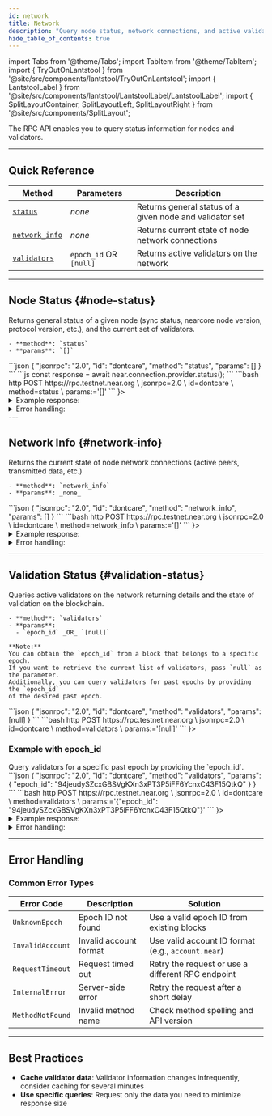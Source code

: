 ```yaml
---
id: network
title: Network
description: "Query node status, network connections, and active validators using the RPC."
hide_table_of_contents: true
---
```


import Tabs from '@theme/Tabs';
import TabItem from '@theme/TabItem';
import { TryOutOnLantstool } from '@site/src/components/lantstool/TryOutOnLantstool';
import { LantstoolLabel } from '@site/src/components/lantstool/LantstoolLabel/LantstoolLabel';
import { SplitLayoutContainer, SplitLayoutLeft, SplitLayoutRight } from '@site/src/components/SplitLayout';

The RPC API enables you to query status information for nodes and validators.

---

## Quick Reference

| Method | Parameters | Description |
| --- | --- | --- |
| [`status`](#node-status) | _none_ | Returns general status of a given node and validator set |
| [`network_info`](#network-info) | _none_ | Returns current state of node network connections |
| [`validators`](#validation-status) | `epoch_id` OR `[null]` | Returns active validators on the network |

---

## Node Status {#node-status}

<SplitLayoutContainer>
  <SplitLayoutLeft title="Description">
    Returns general status of a given node (sync status, nearcore node version,
    protocol version, etc.), and the current set of validators.

    - **method**: `status`
    - **params**: `[]`
  </SplitLayoutLeft>
  <SplitLayoutRight title="Example">
    <Tabs groupId="code-tabs">
      <TabItem value="json" label="JSON" default>
        ```json
        {
          "jsonrpc": "2.0",
          "id": "dontcare",
          "method": "status",
          "params": []
        }
        ```
      </TabItem>
      <TabItem value="js" label="JavaScript">
        ```js
        const response = await near.connection.provider.status();
        ```
      </TabItem>
      <TabItem value="http" label="HTTPie">
        ```bash
        http POST https://rpc.testnet.near.org \
          jsonrpc=2.0 \
          id=dontcare \
          method=status \
          params:='[]'
        ```
      </TabItem>
      <TabItem value="Lantstool" label={<LantstoolLabel />}>
        <TryOutOnLantstool path="docs/5.api/rpc/network/get-node-status.json" />
      </TabItem>
    </Tabs>
  </SplitLayoutRight>
</SplitLayoutContainer>

<details>
  <summary>Example response: </summary>
  
  ```json
  {
    "jsonrpc": "2.0",
    "result": {
      "chain_id": "testnet",
      "genesis_hash": "FWJ9kR6KFWoyMoNjpLXXGHeuiy7tEY6GmoFeCA5yuc6b",
      "latest_protocol_version": 73,
      "node_key": null,
      "node_public_key": "ed25519:DC7DbfZq4dkPqUKaKpWNimgtRBxnD9rja2KcZRs4e3DL",
      "protocol_version": 73,
      "rpc_addr": "0.0.0.0:3030",
      "sync_info": {
        "earliest_block_hash": "uz2gwgYxpx8dHsjgiPQefbwAhWk41CCvEmHU7ktYE2C",
        "earliest_block_height": 187251995,
        "earliest_block_time": "2025-02-10T13:54:22.616904144Z",
        "epoch_id": "94jeudySZcxGBSVgKXn3xPT3P5iFF6YcnxC43F15QtkQ",
        "epoch_start_height": 187443633,
        "latest_block_hash": "EfL8Rc1EH13UxgbJB4skt8xSF8vojNQPcAX1opf6RFab",
        "latest_block_height": 187456272,
        "latest_block_time": "2025-02-12T22:10:10.530341781Z",
        "latest_state_root": "3Vpebx4DuKAYmMjL96XMmLqWYUfuS2raZWoAbxFxeqBm",
        "syncing": false
      },
      "uptime_sec": 6020117,
      "validator_account_id": null,
      "validator_public_key": null,
      "validators": [
        {
          "account_id": "kiln.pool.f863973.m0",
          "is_slashed": false
        },
        {
          "account_id": "node2",
          "is_slashed": false
        },
        {
          "account_id": "legends.pool.f863973.m0",
          "is_slashed": false
        }
      ],
      "version": {
        "build": "2.4.0-rc.1",
        "rustc_version": "1.82.0",
        "version": "2.4.0-rc.1"
      }
    },
    "id": "dontcare"
  }
  ```
</details>
<details>
<summary>Error handling:</summary>

When making RPC API requests, you may encounter various errors related to network configuration, rate limiting, or request formatting. For comprehensive information about error types, causes, and solutions, see the [RPC Errors](/api/rpc/errors) documentation.

</details>
---

## Network Info {#network-info}

<SplitLayoutContainer>
  <SplitLayoutLeft title="Description">
    Returns the current state of node network connections (active peers, transmitted data, etc.)

    - **method**: `network_info`
    - **params**: _none_
  </SplitLayoutLeft>
  <SplitLayoutRight title="Example">
    <Tabs groupId="code-tabs">
      <TabItem value="json" label="JSON" default>
        ```json
        {
          "jsonrpc": "2.0",
          "id": "dontcare",
          "method": "network_info",
          "params": []
        }
        ```
      </TabItem>
      <TabItem value="http" label="HTTPie">
        ```bash
        http POST https://rpc.testnet.near.org \
          jsonrpc=2.0 \
          id=dontcare \
          method=network_info \
          params:='[]'
        ```
      </TabItem>
      <TabItem value="Lantstool" label={<LantstoolLabel />}>
        <TryOutOnLantstool path="docs/5.api/rpc/network/get-network-info.json" />
      </TabItem>
    </Tabs>
  </SplitLayoutRight>
</SplitLayoutContainer>

<details>
  <summary>Example response:</summary>
  
  ```json
  {
    "jsonrpc": "2.0",
    "result": {
      "active_peers": [
        {
          "id": "ed25519:GkDv7nSMS3xcqA45cpMvFmfV1o4fRF6zYo1JRR6mNqg5",
          "addr": "35.193.24.121:24567",
          "account_id": null
        }
      ],
      "num_active_peers": 34,
      "peer_max_count": 40,
      "sent_bytes_per_sec": 17754754,
      "received_bytes_per_sec": 492116,
      "known_producers": [
        {
          "account_id": "node0",
          "addr": null,
          "peer_id": "ed25519:7PGseFbWxvYVgZ89K1uTJKYoKetWs7BJtbyXDzfbAcqX"
        }
      ]
    },
    "id": "dontcare"
  }
  ```
</details>
<details>
<summary>Error handling:</summary>

When making RPC API requests, you may encounter various errors related to network configuration, rate limiting, or request formatting. For comprehensive information about error types, causes, and solutions, see the [RPC Errors](/api/rpc/errors) documentation.

</details>

---

## Validation Status {#validation-status}

<SplitLayoutContainer>
  <SplitLayoutLeft title="Description">
    Queries active validators on the network returning details and the state of
    validation on the blockchain.

    - **method**: `validators`
    - **params**:
      - `epoch_id` _OR_ `[null]`

    **Note:**
    You can obtain the `epoch_id` from a block that belongs to a specific epoch.
    If you want to retrieve the current list of validators, pass `null` as the parameter.
    Additionally, you can query validators for past epochs by providing the `epoch_id`
    of the desired past epoch.
  </SplitLayoutLeft>
  <SplitLayoutRight title="Example with null">
    <Tabs groupId="code-tabs">
      <TabItem value="json" label="JSON" default>
        ```json
        {
          "jsonrpc": "2.0",
          "id": "dontcare",
          "method": "validators",
          "params": [null]
        }
        ```
      </TabItem>
      <TabItem value="http" label="HTTPie">
        ```bash
        http POST https://rpc.testnet.near.org \
          jsonrpc=2.0 \
          id=dontcare \
          method=validators \
          params:='[null]'
        ```
      </TabItem>
      <TabItem value="Lantstool" label={<LantstoolLabel />}>
        <TryOutOnLantstool path="docs/5.api/rpc/network/get-latest-validators.json" />
      </TabItem>
    </Tabs>
  </SplitLayoutRight>
</SplitLayoutContainer>

### Example with epoch_id

<SplitLayoutContainer>
  <SplitLayoutLeft title="Description">
    Query validators for a specific past epoch by providing the `epoch_id`.
  </SplitLayoutLeft>
  <SplitLayoutRight title="Example">
    <Tabs groupId="code-tabs">
      <TabItem value="json" label="JSON" default>
        ```json
        {
          "jsonrpc": "2.0",
          "id": "dontcare",
          "method": "validators",
          "params": {
            "epoch_id": "94jeudySZcxGBSVgKXn3xPT3P5iFF6YcnxC43F15QtkQ"
          }
        }
        ```
      </TabItem>
      <TabItem value="http" label="HTTPie">
        ```bash
        http POST https://rpc.testnet.near.org \
          jsonrpc=2.0 \
          id=dontcare \
          method=validators \
          params:='{"epoch_id": "94jeudySZcxGBSVgKXn3xPT3P5iFF6YcnxC43F15QtkQ"}'
        ```
      </TabItem>
      <TabItem value="Lantstool" label={<LantstoolLabel />}>
        <TryOutOnLantstool path="docs/5.api/rpc/network/get-validators-by-epoch-id.json" />
      </TabItem>
    </Tabs>
  </SplitLayoutRight>
</SplitLayoutContainer>

<details>
  <summary>Example response: </summary>
  
  ```json
  {
    "jsonrpc": "2.0",
    "result": {
      "current_fishermen": [],
      "current_proposals": [
        {
          "account_id": "01node.pool.f863973.m0",
          "public_key": "ed25519:3iNqnvBgxJPXCxu6hNdvJso1PEAc1miAD35KQMBCA3aL",
          "stake": "14508308808748255650142126217547",
          "validator_stake_struct_version": "V1"
        }
      ],
      "current_validators": [
        {
          "account_id": "kiln.pool.f863973.m0",
          "is_slashed": false,
          "num_expected_blocks": 2622,
          "num_expected_chunks": 9298,
          "num_produced_blocks": 2622,
          "num_produced_chunks": 9288,
          "public_key": "ed25519:Bq8fe1eUgDRexX2CYDMhMMQBiN13j8vTAVFyTNhEfh1W",
          "shards": [0],
          "stake": "92891729926051855086331836750992"
        }
      ],
      "epoch_height": 3358,
      "epoch_start_height": 187443633,
      "next_fishermen": [],
      "next_validators": [
        {
          "account_id": "kiln.pool.f863973.m0",
          "public_key": "ed25519:Bq8fe1eUgDRexX2CYDMhMMQBiN13j8vTAVFyTNhEfh1W",
          "shards": [0],
          "stake": "92921980033422214461941381687070"
        }
      ],
      "prev_epoch_kickout": []
    },
    "id": "dontcare"
  }
  ```
</details>
<details>
<summary>Error handling:</summary>

When making RPC API requests, you may encounter various errors related to network configuration, rate limiting, or request formatting. For comprehensive information about error types, causes, and solutions, see the [RPC Errors](/api/rpc/errors) documentation.

</details>

---

## Error Handling

### Common Error Types

| Error Code | Description | Solution |
|------------|-------------|----------|
| `UnknownEpoch` | Epoch ID not found | Use a valid epoch ID from existing blocks |
| `InvalidAccount` | Invalid account format | Use valid account ID format (e.g., `account.near`) |
| `RequestTimeout` | Request timed out | Retry the request or use a different RPC endpoint |
| `InternalError` | Server-side error | Retry the request after a short delay |
| `MethodNotFound` | Invalid method name | Check method spelling and API version |


---

## Best Practices

- **Cache validator data**: Validator information changes infrequently, consider caching for several minutes
- **Use specific queries**: Request only the data you need to minimize response size
